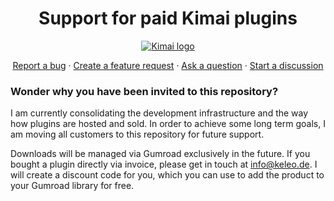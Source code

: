<h1 align="center">Support for paid Kimai plugins</h1>

<p align="center">
  <a href="https://tabler.io/">
    <img src="https://raw.githubusercontent.com/kimai/images/master/repository-header.png" alt="Kimai logo">
  </a>
</p>

<p align="center">

</p>

<p align="center">
  <a href="https://github.com/kimai/plugins/issues/new">Report a bug</a> ·
  <a href="https://github.com/kimai/plugins/issues/new">Create a feature request</a> ·
  <a href="https://github.com/kimai/plugins/discussions/new?category=questions-answers">Ask a question</a> ·
  <a href="https://github.com/kimai/plugins/discussions/new?category=general">Start a discussion</a>
</p>


<h3>Wonder why you have been invited to this repository?</h3>

<p>
I am currently consolidating the development infrastructure and the way how plugins are hosted and sold.
In order to achieve some long term goals, I am moving all customers to this repository for future support.
</p>

<p>
Downloads will be managed via Gumroad exclusively in the future. If you bought a plugin directly via invoice, please get in touch at <a href="mailto:info@keleo.de">info@keleo.de</a>.
I will create a discount code for you, which you can use to add the product to your Gumroad library for free. 
</p>


